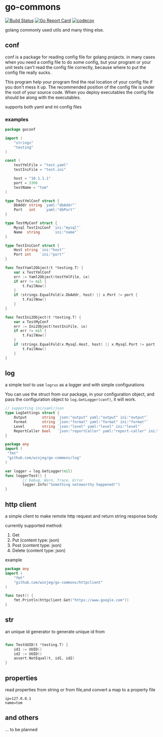 # go-commons
[![Build Status](https://travis-ci.org/winjeg/go-commons.svg?branch=master)](https://travis-ci.org/winjeg/go-commons)
[![Go Report Card](https://goreportcard.com/badge/github.com/winjeg/go-commons)](https://goreportcard.com/report/github.com/winjeg/go-commons)
[![codecov](https://codecov.io/gh/winjeg/go-commons/branch/master/graph/badge.svg)](https://codecov.io/gh/winjeg/go-commons)

golang commonly used  utils and many thing else.
## conf
conf is a package for reading config file for golang projects.
in many cases when you need a config file to do some config, but your program or your unit tests 
can't read the config file correctly, because where to put the config file really sucks.

This program help your program find the real location of your config file if you don't mess it up.
The recommended position of the config file is under the root of your source code.
When you deploy executables the config file should be along with the executables.

supports both yaml and ini config files
### examples
```go
package goconf

import (
	"strings"
	"testing"
)

const (
	testYmlFile = "test.yaml"
	testIniFile = "test.ini"

	host = "10.1.1.1"
	port = 3306
	testName = "tom"
)

type TestYmlConf struct {
	DbAddr string `yaml:"dbAddr"`
	Port   int    `yaml:"dbPort"`
}

type TestMyConf struct {
	Mysql TestIniConf `ini:"mysql"`
	Name  string      `ini:"name"`
}

type TestIniConf struct {
	Host string `ini:"host"`
	Port int    `ini:"port"`
}

func TestYaml2Object(t *testing.T) {
	var x TestYmlConf
	err := Yaml2Object(testYmlFile, &x)
	if err != nil {
		t.FailNow()
	}
	if !strings.EqualFold(x.DbAddr, host) || x.Port != port {
		t.FailNow()
	}
}

func TestIni2Object(t *testing.T) {
	var x TestMyConf
	err := Ini2Object(testIniFile, &x)
	if err != nil {
		t.FailNow()
	}
	if !strings.EqualFold(x.Mysql.Host, host) || x.Mysql.Port != port || !strings.EqualFold(testName, x.Name) {
		t.FailNow()
	}
}

```
## log
a simple tool to use `logrus` as a logger and with simple configurations

You can use the struct from our package, in your configuration object, and pass the configuration object to 
`log.GetLogger(conf)`, it will work.
```go
// supporting ini/yaml/json
type LogSettings struct {
	Output       string `json:"output" yaml:"output" ini:"output"`
	Format       string `json:"format" yaml:"format" ini:"format"`
	Level        string `json:"level" yaml:"level" ini:"level"`
	ReportCaller bool   `json:"reportCaller" yaml:"report-caller" ini:"report-caller"`
}

```

```go
package any
import (
 "fmt"
 "github.com/winjeg/go-commons/log"
)

var logger = log.GetLogger(nil)
func loggerTest() {
        // Debug, Warn, Trace, Error
    	logger.Info("Something noteworthy happened!")
}

```

## http client
a simple client to make remote http request  and return string response body

currently supported method:
1. Get
2. Put   (content type: json)
3. Post (content type: json)
4. Delete (content type: json)

example
```go
package any
import (
	"fmt"
	"github.com/winjeg/go-commons/httpclient"
)

func test() {
    fmt.Println(httpclient.Get("https://www.google.com"))
}
```

## str
an unique id generator to generate unique id from

```go

func TestUUID(t *testing.T) {
	id1 := UUID()
	id2 := UUID()
	assert.NotEqual(t, id1, id2)
}

```

## properties
read properties from string or from file,and convert a map to a property file
```properties
ip=127.0.0.1
name=tom
```


## and others
... to be planned


